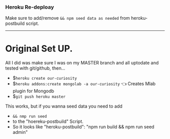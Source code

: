 ### Heroku Re-deploay

Make sure to add/remove `&& npm seed data as needed` from heroku-postbuild script.

----

# Original Set UP.

All I did was make sure I was on my MASTER branch and all uptodate and tested with git/github, then...

* $`heroku create our-curiosity`
* $`heroku addons:create mongolab -a our-curiosity` 👈 Creates Mlab plugin for Mongodb
* $`git push heroku master`


This works, but if you wanna seed data you need to add
  - `&& nmp run seed`
  - to the "hoereku-postbuild" Script.
  - So it looks like "heroku-postbuild": "npm run build && npm run seed admin"
